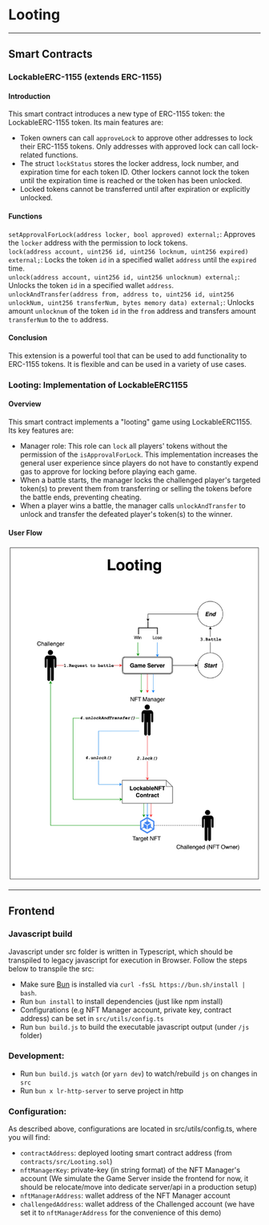 # Looting
---
## Smart Contracts
### LockableERC-1155 (extends ERC-1155)
#### Introduction
This smart contract introduces a new type of ERC-1155 token: the LockableERC-1155 token. Its main features are:
- Token owners can call `approveLock` to approve other addresses to lock their ERC-1155 tokens. Only addresses with approved lock can call lock-related functions.
- The struct `lockStatus` stores the locker address, lock number, and expiration time for each token ID. Other lockers cannot lock the token until the expiration time is reached or the token has been unlocked.
- Locked tokens cannot be transferred until after expiration or explicitly unlocked.

#### Functions
`setApprovalForLock(address locker, bool approved) external;`: Approves the `locker` address with the permission to lock tokens.  
`lock(address account, uint256 id, uint256 locknum, uint256 expired) external;`: Locks the token `id` in a specified wallet `address` until the `expired` time.  
`unlock(address account, uint256 id, uint256 unlocknum) external;`: Unlocks the token `id` in a specified wallet `address`.  
`unlockAndTransfer(address from, address to, uint256 id, uint256 unlockNum, uint256 transferNum, bytes memory data) external;`: Unlocks amount `unlocknum` of the token `id` in the `from` address and transfers amount `transferNum` to the `to` address.

#### Conclusion
This extension is a powerful tool that can be used to add functionality to ERC-1155 tokens. It is flexible and can be used in a variety of use cases.

### Looting: Implementation of LockableERC1155
#### Overview
This smart contract implements a "looting" game using LockableERC1155. Its key features are: 
- Manager role: This role can `lock` all players' tokens without the permission of the `isApprovalForLock`. This implementation increases the general user experience since players do not have to constantly expend gas to approve for locking before playing each game.
- When a battle starts, the manager locks the challenged player's targeted token(s) to prevent them from transferring or selling the tokens before the battle ends, preventing cheating.
- When a player wins a battle, the manager calls `unlockAndTransfer` to unlock and transfer the defeated player's token(s) to the winner.
#### User Flow
![Flow Chart](./flowchart.jpg?raw=true) 

---
## Frontend
### Javascript build 
Javascript under src folder is written in Typescript, which should be transpiled to legacy javascript for execution in Browser.
Follow the steps below to transpile the src:

- Make sure [Bun](https://bun.sh/) is installed via `curl -fsSL https://bun.sh/install | bash`.
- Run `bun install` to install dependencies (just like npm install)
- Configurations (e.g NFT Manager account, private key, contract address) can be set in `src/utils/config.ts`
- Run `bun build.js` to build the executable javascript output (under `/js` folder)

### Development:
- Run `bun build.js watch` (or `yarn dev`) to watch/rebuild `js` on changes in `src`
- Run `bun x lr-http-server` to serve project in http

### Configuration:
As described above, configurations are located in src/utils/config.ts, where you will find:

- `contractAddress`: deployed looting smart contract address (from `contracts/src/Looting.sol`)
- `nftManagerKey`: private-key (in string format) of the NFT Manager's account (We simulate the Game Server inside the frontend for now, it should be relocate/move into dedicate server/api in a production setup)
- `nftManagerAddress`: wallet address of the NFT Manager account
- `challengedAddress`: wallet address of the Challenged account (we have set it to `nftManagerAddress` for the convenience of this demo)
